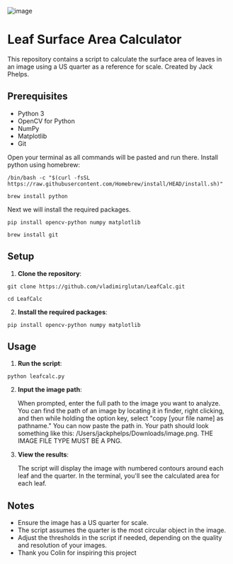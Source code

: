 ![image](https://github.com/vladimirglutan/LeafCalc/assets/88109086/33e2131e-3ab8-43ad-a172-796bdcc91750)
# Leaf Surface Area Calculator

This repository contains a script to calculate the surface area of leaves in an image using a US quarter as a reference for scale.
Created by Jack Phelps.

## Prerequisites

- Python 3
- OpenCV for Python
- NumPy
- Matplotlib
- Git


Open your terminal as all commands will be pasted and run there. Install python using homebrew: 

``
/bin/bash -c "$(curl -fsSL https://raw.githubusercontent.com/Homebrew/install/HEAD/install.sh)"
``

``
brew install python
``

Next we will install the required packages. 

``
pip install opencv-python numpy matplotlib
``

``
brew install git
``

## Setup

1. **Clone the repository**:

``
git clone https://github.com/vladimirglutan/LeafCalc.git
``

``
cd LeafCalc
``

2. **Install the required packages**:

``
pip install opencv-python numpy matplotlib
``

## Usage

1. **Run the script**:

``
python leafcalc.py
``

2. **Input the image path**:

   When prompted, enter the full path to the image you want to analyze. You can find the path of an image by locating it in finder, right clicking, and then while holding the option key, select "copy [your file name] as pathname." You can now paste the path in. Your path should look something like this: /Users/jackphelps/Downloads/image.png. THE IMAGE FILE TYPE MUST BE A PNG. 
   
4. **View the results**:

   The script will display the image with numbered contours around each leaf and the quarter. In the terminal, you'll see the calculated area for each leaf.

## Notes

- Ensure the image has a US quarter for scale.
- The script assumes the quarter is the most circular object in the image.
- Adjust the thresholds in the script if needed, depending on the quality and resolution of your images.
- Thank you Colin for inspiring this project
